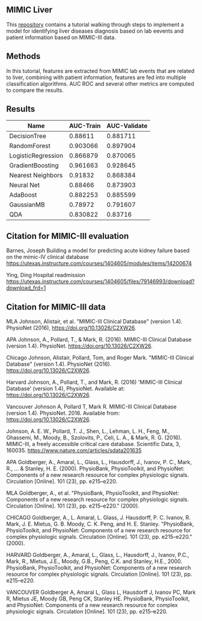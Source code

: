 ## MIMIC Liver 

This [repository](https://github.com/peter-ho/mimic_tutorial_liver) contains a tutorial walking through steps to implement a model for identifying liver diseases diagnosis based on lab eevents and patient information based on MIMIC-III data.

## Methods

In this tutorial, features are extracted from MIMIC lab events that are related to liver, combining with patient information, features are fed into multiple classification algorithms. AUC ROC and several other metrics are computed to compare the results.

## Results

| Name| AUC-Train| AUC-Validate|
|-----|----------|-----------------------|
|        DecisionTree|  0.88611|    0.881711|
|        RandomForest| 0.903066|    0.897904|
|  LogisticRegression| 0.866879|    0.870065|
|    GradientBoosting| 0.961663|    0.928645|
|   Nearest Neighbors|  0.91832|    0.868384|
|          Neural Net|  0.88466|    0.873903|
|            AdaBoost| 0.882253|    0.885599|
|          GaussianMB|  0.78972|    0.791607|
|                 QDA| 0.830822|     0.83716|


## Citation for MIMIC-III evaluation
Barnes, Joseph Building a model for predicting acute kidney failure based on the mimic-IV clinical database
https://utexas.instructure.com/courses/1404605/modules/items/14200674

Ying, Ding Hospital readmission https://utexas.instructure.com/courses/1404605/files/79146993/download?download_frd=1

## Citation for MIMIC-III data 
MLA	Johnson, Alistair, et al. "MIMIC-III Clinical Database" (version 1.4). PhysioNet (2016), https://doi.org/10.13026/C2XW26.

APA	Johnson, A., Pollard, T., & Mark, R. (2016). MIMIC-III Clinical Database (version 1.4). PhysioNet. https://doi.org/10.13026/C2XW26.

Chicago	Johnson, Alistair, Pollard, Tom, and Roger Mark. "MIMIC-III Clinical Database" (version 1.4). PhysioNet (2016). https://doi.org/10.13026/C2XW26.

Harvard	Johnson, A., Pollard, T., and Mark, R. (2016) 'MIMIC-III Clinical Database' (version 1.4), PhysioNet. Available at: https://doi.org/10.13026/C2XW26.

Vancouver	Johnson A, Pollard T, Mark R. MIMIC-III Clinical Database (version 1.4). PhysioNet. 2016. Available from: https://doi.org/10.13026/C2XW26.

Johnson, A. E. W., Pollard, T. J., Shen, L., Lehman, L. H., Feng, M., Ghassemi, M., Moody, B., Szolovits, P., Celi, L. A., & Mark, R. G. (2016). MIMIC-III, a freely accessible critical care database. Scientific Data, 3, 160035. https://www.nature.com/articles/sdata201635

APA	Goldberger, A., Amaral, L., Glass, L., Hausdorff, J., Ivanov, P. C., Mark, R., ... & Stanley, H. E. (2000). PhysioBank, PhysioToolkit, and PhysioNet: Components of a new research resource for complex physiologic signals. Circulation [Online]. 101 (23), pp. e215–e220.

MLA	Goldberger, A., et al. "PhysioBank, PhysioToolkit, and PhysioNet: Components of a new research resource for complex physiologic signals. Circulation [Online]. 101 (23), pp. e215–e220." (2000).

CHICAGO	Goldberger, A., L. Amaral, L. Glass, J. Hausdorff, P. C. Ivanov, R. Mark, J. E. Mietus, G. B. Moody, C. K. Peng, and H. E. Stanley. "PhysioBank, PhysioToolkit, and PhysioNet: Components of a new research resource for complex physiologic signals. Circulation [Online]. 101 (23), pp. e215–e220." (2000).

HARVARD	Goldberger, A., Amaral, L., Glass, L., Hausdorff, J., Ivanov, P.C., Mark, R., Mietus, J.E., Moody, G.B., Peng, C.K. and Stanley, H.E., 2000. PhysioBank, PhysioToolkit, and PhysioNet: Components of a new research resource for complex physiologic signals. Circulation [Online]. 101 (23), pp. e215–e220.

VANCOUVER	Goldberger A, Amaral L, Glass L, Hausdorff J, Ivanov PC, Mark R, Mietus JE, Moody GB, Peng CK, Stanley HE. PhysioBank, PhysioToolkit, and PhysioNet: Components of a new research resource for complex physiologic signals. Circulation [Online]. 101 (23), pp. e215–e220.